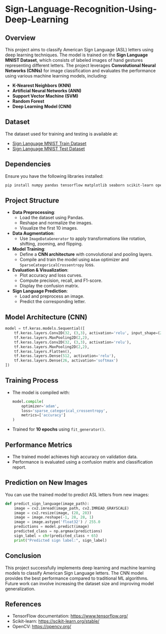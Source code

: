 # Sign-Language-Recognition-Using-Deep-Learning


## Overview
This project aims to classify American Sign Language (ASL) letters using deep learning techniques. The model is trained on the **Sign Language MNIST Dataset**, which consists of labeled images of hand gestures representing different letters. The project leverages **Convolutional Neural Networks (CNNs)** for image classification and evaluates the performance using various machine learning models, including:

- **K-Nearest Neighbors (KNN)**
- **Artificial Neural Networks (ANN)**
- **Support Vector Machine (SVM)**
- **Random Forest**
- **Deep Learning Model (CNN)**

## Dataset
The dataset used for training and testing is available at:
- [Sign Language MNIST Train Dataset](https://drive.google.com/file/d/1BMdIGWPZZQCHmpOW9Tm6TMSomqpyTuJF/view?usp=drive_link)
- [Sign Language MNIST Test Dataset](https://drive.google.com/file/d/1Xw2CmB-Ais7RlzhyEtNT8Mu46gy8Ztlz/view?usp=drive_link)

## Dependencies
Ensure you have the following libraries installed:
```bash
pip install numpy pandas tensorflow matplotlib seaborn scikit-learn opencv-python
```

## Project Structure
- **Data Preprocessing**:
  - Load the dataset using Pandas.
  - Reshape and normalize the images.
  - Visualize the first 10 images.
- **Data Augmentation**:
  - Use `ImageDataGenerator` to apply transformations like rotation, shifting, zooming, and flipping.
- **Model Training**:
  - Define a **CNN architecture** with convolutional and pooling layers.
  - Compile and train the model using `Adam` optimizer and `SparseCategoricalCrossentropy` loss.
- **Evaluation & Visualization**:
  - Plot accuracy and loss curves.
  - Compute precision, recall, and F1-score.
  - Display the confusion matrix.
- **Sign Language Prediction**:
  - Load and preprocess an image.
  - Predict the corresponding letter.

## Model Architecture (CNN)
```python
model = tf.keras.models.Sequential([
    tf.keras.layers.Conv2D(32, (3,3), activation='relu', input_shape=(28, 28, 1)),
    tf.keras.layers.MaxPooling2D(2,2),
    tf.keras.layers.Conv2D(32, (3,3), activation='relu'),
    tf.keras.layers.MaxPooling2D(2,2),
    tf.keras.layers.Flatten(),
    tf.keras.layers.Dense(512, activation='relu'),
    tf.keras.layers.Dense(26, activation='softmax')
])
```

## Training Process
- The model is compiled with:
  ```python
  model.compile(
      optimizer='adam',
      loss='sparse_categorical_crossentropy',
      metrics=['accuracy']
  )
  ```
- Trained for **10 epochs** using `fit_generator()`.

## Performance Metrics
- The trained model achieves high accuracy on validation data.
- Performance is evaluated using a confusion matrix and classification report.

## Prediction on New Images
You can use the trained model to predict ASL letters from new images:
```python
def predict_sign_language(image_path):
    image = cv2.imread(image_path, cv2.IMREAD_GRAYSCALE)
    image = cv2.resize(image, (28, 28))
    image = image.reshape(-1, 28, 28, 1)
    image = image.astype('float32') / 255.0
    predictions = model.predict(image)
    predicted_class = np.argmax(predictions)
    sign_label = chr(predicted_class + 65)
    print("Predicted sign label:", sign_label)
```

## Conclusion
This project successfully implements deep learning and machine learning models to classify American Sign Language letters. The CNN model provides the best performance compared to traditional ML algorithms. Future work can involve increasing the dataset size and improving model generalization.

## References
- TensorFlow documentation: https://www.tensorflow.org/
- Scikit-learn: https://scikit-learn.org/stable/
- OpenCV: https://opencv.org/

